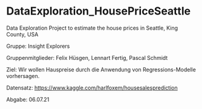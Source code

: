 # DataExploration_HousePriceSeattle
Data Exploration Project to estimate the house prices in Seattle, King County, USA

Gruppe: Insight Explorers

Gruppenmitglieder: Felix Hüsgen, Lennart Fertig, Pascal Schmidt

Ziel: Wir wollen Hauspreise durch die Anwendung von Regressions-Modelle vorhersagen.

Datensatz: https://www.kaggle.com/harlfoxem/housesalesprediction

Abgabe: 06.07.21
